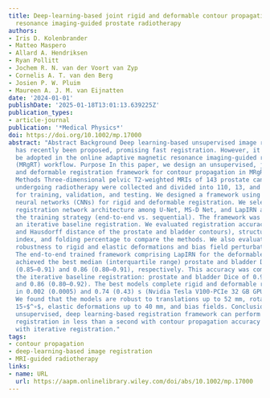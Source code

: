 ```yaml
---
title: Deep-learning-based joint rigid and deformable contour propagation for magnetic
  resonance imaging-guided prostate radiotherapy
authors:
- Iris D. Kolenbrander
- Matteo Maspero
- Allard A. Hendriksen
- Ryan Pollitt
- Jochem R. N. van der Voort van Zyp
- Cornelis A. T. van den Berg
- Josien P. W. Pluim
- Maureen A. J. M. van Eijnatten
date: '2024-01-01'
publishDate: '2025-01-18T13:01:13.639225Z'
publication_types:
- article-journal
publication: '*Medical Physics*'
doi: https://doi.org/10.1002/mp.17000
abstract: "Abstract Background Deep learning-based unsupervised image registration
  has recently been proposed, promising fast registration. However, it has yet to
  be adopted in the online adaptive magnetic resonance imaging-guided radiotherapy
  (MRgRT) workflow. Purpose In this paper, we design an unsupervised, joint rigid,
  and deformable registration framework for contour propagation in MRgRT of prostate cancer.
  Methods Three-dimensional pelvic T2-weighted MRIs of 143 prostate cancer patients
  undergoing radiotherapy were collected and divided into 110, 13, and 20 patients
  for training, validation, and testing. We designed a framework using convolutional
  neural networks (CNNs) for rigid and deformable registration. We selected the deformable
  registration network architecture among U-Net, MS-D Net, and LapIRN and optimized
  the training strategy (end-to-end vs. sequential). The framework was compared against
  an iterative baseline registration. We evaluated registration accuracy (the Dice
  and Hausdorff distance of the prostate and bladder contours), structural similarity
  index, and folding percentage to compare the methods. We also evaluated the framework's
  robustness to rigid and elastic deformations and bias field perturbations. Results
  The end-to-end trained framework comprising LapIRN for the deformable component
  achieved the best median (interquartile range) prostate and bladder Dice of 0.89
  (0.85–0.91) and 0.86 (0.80–0.91), respectively. This accuracy was comparable to
  the iterative baseline registration: prostate and bladder Dice of 0.91 (0.88–0.93)
  and 0.86 (0.80–0.92). The best models complete rigid and deformable registration
  in 0.002 (0.0005) and 0.74 (0.43) s (Nvidia Tesla V100-PCIe 32 GB GPU), respectively.
  We found that the models are robust to translations up to 52 mm, rotations up to
  15∘$^∘$, elastic deformations up to 40 mm, and bias fields. Conclusions Our proposed
  unsupervised, deep learning-based registration framework can perform rigid and deformable
  registration in less than a second with contour propagation accuracy comparable
  with iterative registration."
tags:
- contour propagation
- deep-learning-based image registration
- MRI-guided radiotherapy
links:
- name: URL
  url: https://aapm.onlinelibrary.wiley.com/doi/abs/10.1002/mp.17000
---
```

